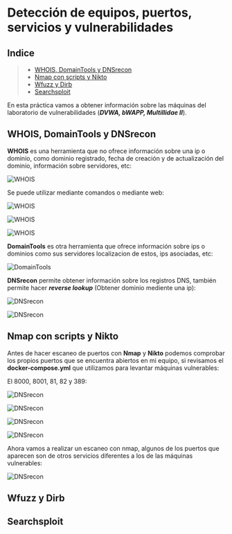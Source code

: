 # Detección de equipos, puertos, servicios y vulnerabilidades

## Indice

> * [WHOIS, DomainTools y DNSrecon](#whois-domaintools-y-dnsrecon)
> * [Nmap con scripts y Nikto](#nmap-con-scripts-y-nikto)
> * [Wfuzz y Dirb](#wfuzz-y-dirb)
> * [Searchsploit](#searchsploit)

En esta práctica vamos a obtener información  sobre las máquinas del laboratorio de vulnerabilidades (***DVWA, bWAPP, Multillidae II***).

## WHOIS, DomainTools y DNSrecon

**WHOIS** es una herramienta que no ofrece información sobre una ip o dominio, como dominio registrado, fecha de creación y de actualización del dominio, información sobre servidores, etc:

![WHOIS](Imagenes/1.png)

Se puede utilizar mediante comandos o mediante web:

![WHOIS](Imagenes/2.png)

![WHOIS](Imagenes/3.png)

![WHOIS](Imagenes/4.png)

**DomainTools** es otra herramienta que ofrece información sobre ips o dominios como sus servidores localizacion de estos, ips asociadas, etc:

![DomainTools](Imagenes/5.png)

**DNSrecon** permite obtener información sobre los registros DNS, también permite hacer ***reverse lookup*** (Obtener dominio mediente una ip):

![DNSrecon](Imagenes/6.png)

![DNSrecon](Imagenes/7.png)

## Nmap con scripts y Nikto

Antes de hacer escaneo de puertos con **Nmap** y **Nikto** podemos comprobar los propios puertos que se encuentra abiertos en mi equipo, si revisamos el **docker-compose.yml** que utilizamos para levantar máquinas vulnerables:

El 8000, 8001, 81, 82 y 389:

![DNSrecon](Imagenes/8.png)

![DNSrecon](Imagenes/9.png)

![DNSrecon](Imagenes/10.png)

![DNSrecon](Imagenes/11.png)

Ahora vamos a realizar un escaneo con nmap, algunos de los puertos que aparecen son de otros servicios diferentes a los de las máquinas vulnerables:

![DNSrecon](Imagenes/12.png)

## Wfuzz y Dirb


## Searchsploit
